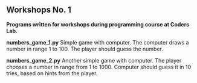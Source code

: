 ## Workshops No. 1
**Programs written for workshops during programming course at Coders Lab.**

**numbers_game_1.py**
Simple game with computer. The computer draws a number in range 1 to 100. The player should guess the number.

**numbers_game_2.py**
Another simple game with computer. The player chooses a number in range from 1 to 1000.
Computer should guess it in 10 tries, based on hints from the player.

